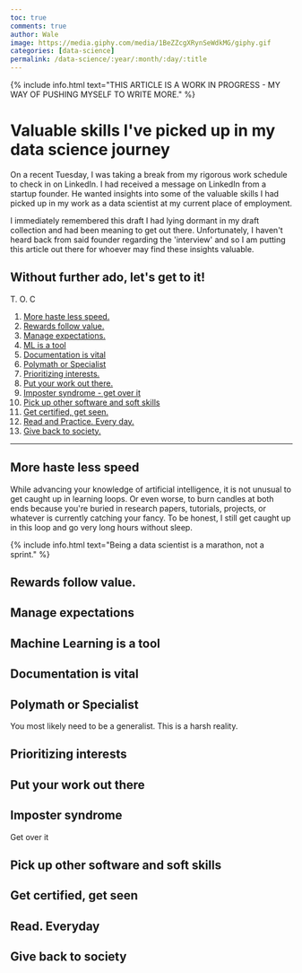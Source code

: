 ```yaml
---
toc: true
comments: true
author: Wale
image: https://media.giphy.com/media/1BeZZcgXRynSeWdkMG/giphy.gif
categories: [data-science]
permalink: /data-science/:year/:month/:day/:title
---
```

{% include info.html text="THIS ARTICLE IS A WORK IN PROGRESS - MY WAY OF PUSHING MYSELF TO WRITE MORE." %}
# Valuable skills I've picked up in my data science journey

On a recent Tuesday, I was taking a break from my rigorous work schedule to check in on LinkedIn. I had received a message on LinkedIn from a startup founder. He wanted insights into some of the valuable skills I had picked up in my work as a data scientist at my current place of employment.

I immediately remembered this draft I had lying dormant in my draft collection and had been meaning to get out there. Unfortunately, I haven't heard back from said founder regarding the 'interview' and so I am putting this article out there for whoever may find these insights valuable.

Without further ado, let's get to it!
---

T. O. C

 1. [More haste less speed.](#more-haste-less-speed)
 1. [Rewards follow value.](#rewards-follow-value)
 1. [Manage expectations.](#manage-expectations)
 1. [ML is a tool](#machine-learning-is-a-tool)
 1. [Documentation is vital](#documentation-is-vital)
 1. [Polymath or Specialist](#polymath-or-generalist)
 1. [Prioritizing interests.](#prioritizing-interests)
 1. [Put your work out there.](#put-your-work-out-there)
 1. [Imposter syndrome - get over it](#imposter-syndrome)
 1. [Pick up other software and soft skills](#pick-up-other-software-and-soft-skills)
 1. [Get certified, get seen.](#get-certified-get-seen)
 1. [Read and Practice. Every day.](#read-everyday)
 1. [Give back to society.](#give-back-to-society)

 ---

## More haste less speed

While advancing your knowledge of artificial intelligence, it is not unusual to get caught up in learning loops. Or even worse, to burn candles at both ends because you're buried in research papers, tutorials, projects, or whatever is currently catching your fancy. To be honest, I still get caught up in this loop and go very long hours without sleep.

{% include info.html text="Being a data scientist is a marathon, not a sprint." %}

## Rewards follow value.


## Manage expectations


## Machine Learning is a tool

## Documentation is vital


## Polymath or Specialist
You most likely need to be a generalist. This is a harsh reality.


## Prioritizing interests


## Put your work out there


## Imposter syndrome

Get over it


## Pick up other software and soft skills


## Get certified, get seen


## Read. Everyday


## Give back to society